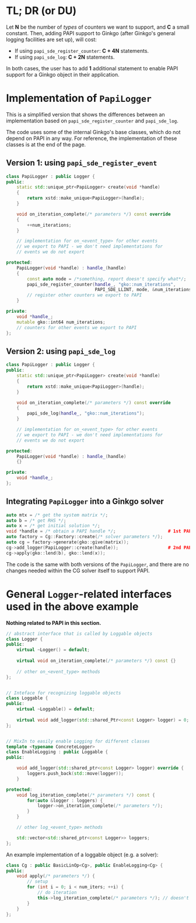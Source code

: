 TL; DR (or DU)
==============

Let __N__  be the number of _types_ of counters we want to support, and __C__ a small constant.
Then, adding PAPI support to Ginkgo (after Ginkgo's general logging facilities are set up), will cost:

*  If using `papi_sde_register_counter`: __C + 4N__ statements.
*  If using `papi_sde_log`: __C + 2N__ statements.

In both cases, the user has to add __1__ additional statement to enable PAPI support for a Ginkgo object in their application.

Implementation of `PapiLogger`
==============================

This is a simplified version that shows the differences between an implementation based on `papi_sde_register_counter` and `papi_sde_log`.

The code uses some of the internal Ginkgo's base classes, which do not depend on PAPI in any way.
For reference, the implementation of these classes is at the end of the page.


Version 1: using `papi_sde_register_event`
------------------------------------------

```c++
class PapiLogger : public Logger {
public:
    static std::unique_ptr<PapiLogger> create(void *handle)
    {
        return xstd::make_unique<PapiLogger>(handle);
    }

    void on_iteration_complete(/* parameters */) const override
    {
        ++num_iterations;
    }

    // implementation for on_<event_type> for other events
    // we export to PAPI - we don't need implementations for
    // events we do not export

protected:
    PapiLogger(void *handle) : handle_(handle)
    {
        const auto mode = /*something, report doesn't specify what*/;
        papi_sde_register_counter(handle_, "gko::num_iterations",
                                  PAPI_SDE_LLINT, mode, &num_iterations);
        // register other counters we export to PAPI
    }

private:
    void *handle_;
    mutable gko::int64 num_iterations;
    // counters for other events we export to PAPI
};
```

Version 2: using `papi_sde_log`
-------------------------------

```c++
class PapiLogger : public Logger {
public:
    static std::unique_ptr<PapiLogger> create(void *handle)
    {
        return xstd::make_unique<PapiLogger>(handle);
    }

    void on_iteration_complete(/* parameters */) const override
    {
        papi_sde_log(handle_, "gko::num_iterations");
    }

    // implementation for on_<event_type> for other events
    // we export to PAPI - we don't need implementations for
    // events we do not export

protected:
    PapiLogger(void *handle) : handle_(handle)
    {}

private:
    void *handle_;
};
```

Integrating `PapiLogger` into a Ginkgo solver
---------------------------------------------

```c++
auto mtx = /* get the system matrix */;
auto b = /* get RHS */;
auto x = /* get initial solution */;
void *handle = /* obtain a PAPI handle */;                    # 1st PAPI-related line
auto factory = Cg::Factory::create(/* solver parameters */);
auto cg = factory->generate(gko::give(matrix));
cg->add_logger(PapiLogger::create(handle));                   # 2nd PAPI-related line
cg->apply(gko::lend(b), gko::lend(x));
```

The code is the same with both versions of the `PapiLogger`,
and there are no changes needed within the CG solver itself to support PAPI.



General `Logger`-related interfaces used in the above example
=============================================================

__Nothing related to PAPI in this section.__

```c++
// abstract interface that is called by Loggable objects
class Logger {
public:
    virtual ~Logger() = default;
    
    virtual void on_iteration_complete(/* parameters */) const {}
    
    // other on_<event_type> methods
};


// Inteface for recognizing loggable objects
class Loggable {
public:
    virtual ~Loggable() = default;
    
    virtual void add_logger(std::shared_Ptr<const Logger> logger) = 0;
};


// MixIn to easily enable Logging for different classes
template <typename ConcreteLogger>
class EnableLogging : public Loggable {
public:

    void add_logger(std::shared_ptr<const Logger> logger) override {
        loggers.push_back(std::move(logger));
    }

protected:
    void log_iteration_complete(/* parameters */) const {
        for(auto &logger : loggers) {
            logger->on_iteration_complete(/* parameters */);
        }
    }

    // other log_<event_type> methods

    std::vector<std::shared_ptr<const Logger>> loggers;
};
```

An example implementation of a loggable object (e.g. a solver):

```c++
class Cg : public BasicLinOp<Cg>, public EnableLogging<Cg> {
public:
    void apply(/* parameters */) {
        // setup
        for (int i = 0; i < num_iters; ++i) {
            // do iteration
            this->log_iteration_complete(/* parameters */); // doesn't have to know about PAPI
        }
    }
};
```

